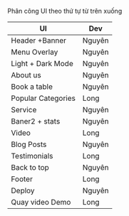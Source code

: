 Phân công UI theo thứ tự từ trên xuống

| UI                 | Dev    |
| ------------------ | ------ |
| Header +Banner     | Nguyên |
| Menu Overlay       | Nguyên |
| Light + Dark Mode  | Nguyên |
| About us           | Nguyên |
| Book a table       | Nguyên |
| Popular Categories | Long   |
| Service            | Nguyên |
| Baner2 + stats     | Nguyên |
| Video              | Long   |
| Blog Posts         | Nguyên |
| Testimonials       | Long   |
| Back to top        | Nguyên |
| Footer             | Long   |
| Deploy | Nguyên |
| Quay video Demo | Long |
